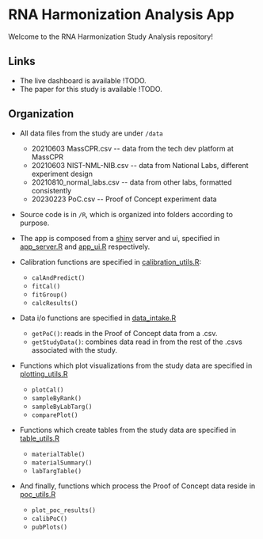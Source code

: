 # RNA Harmonization Analysis App

Welcome to the RNA Harmonization Study Analysis repository!

## Links

- The live dashboard is available !TODO.
- The paper for this study is available !TODO.

## Organization

- All data files from the study are under `/data`
  - 20210603 MassCPR.csv -- data from the tech dev platform at MassCPR
  - 20210603 NIST-NML-NIB.csv -- data from National Labs, different experiment design
  - 20210810_normal_labs.csv -- data from other labs, formatted consistently
  - 20230223 PoC.csv -- Proof of Concept experiment data
  
- Source code is in `/R`, which is organized into folders according to purpose.
  
- The app is composed from a [shiny](https://shiny.posit.co/) server and ui, specified in [app_server.R](R/app_server.R) and [app_ui.R](R/app_ui.R) respectively.

- Calibration functions are specified in [calibration_utils.R](R/calibration_utils.R):
  - `calAndPredict()`
  - `fitCal()`
  - `fitGroup()`
  - `calcResults()`
- Data i/o functions are specified in [data_intake.R](R/data_intake.R)
  - `getPoC()`: reads in the Proof of Concept data from a .csv.
  - `getStudyData()`: combines data read in from the rest of the .csvs associated with the study.
- Functions which plot visualizations from the study data are specified in [plotting_utils.R](R/plotting_utils.R)
  - `plotCal()`
  - `sampleByRank()`
  - `sampleByLabTarg()`
  - `comparePlot()`
- Functions which create tables from the study data are specified in [table_utils.R](R/table_utils.R)
  - `materialTable()`
  - `materialSummary()`
  - `labTargTable()`
- And finally, functions which process the Proof of Concept data reside in [poc_utils.R](R/poc_utils.R)
  - `plot_poc_results()`
  - `calibPoC()`
  - `pubPlots()`
